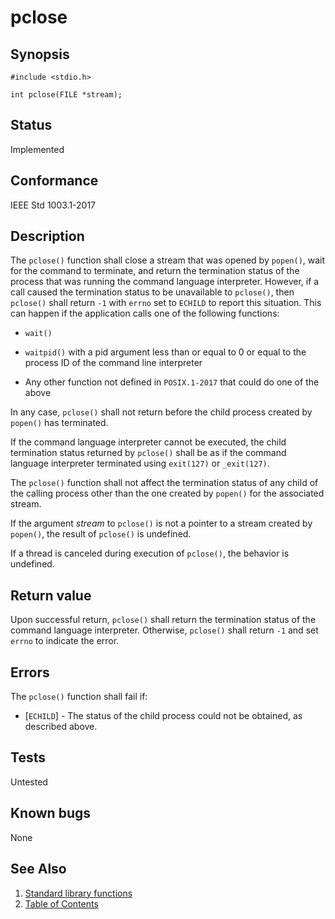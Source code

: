 # pclose

## Synopsis

`#include <stdio.h>`

`int pclose(FILE *stream);`

## Status

Implemented

## Conformance

IEEE Std 1003.1-2017

## Description

The `pclose()` function shall close a stream that was opened by `popen()`, wait for the command to terminate, and return
the termination status of the process that was running the command language interpreter. However, if a call caused the
termination status to be unavailable to `pclose()`, then `pclose()` shall return `-1` with `errno` set to `ECHILD` to
report this situation. This can happen if the application calls one of the following functions:

* `wait()`

* `waitpid()` with a pid argument less than or equal to 0 or equal to the process ID of the command line interpreter

* Any other function not defined in `POSIX.1-2017` that could do one of the above

In any case, `pclose()` shall not return before the child process created by `popen()` has terminated.

If the command language interpreter cannot be executed, the child termination status returned by `pclose()` shall be as
if the command language interpreter terminated using `exit(127)` or `_exit(127)`.

The `pclose()` function shall not affect the termination status of any child of the calling process other than the one
created by `popen()` for the associated stream.

If the argument _stream_ to `pclose()` is not a pointer to a stream created by `popen()`, the result of `pclose()` is
undefined.

If a thread is canceled during execution of `pclose()`, the behavior is undefined.

## Return value

Upon successful return, `pclose()` shall return the termination status of the command language interpreter. Otherwise,
`pclose()` shall return `-1` and set `errno` to indicate the error.

## Errors

The `pclose()` function shall fail if:

* [`ECHILD`] - The status of the child process could not be obtained, as described above.

## Tests

Untested

## Known bugs

None

## See Also

1. [Standard library functions](../functions.md)
2. [Table of Contents](../../../README.md)
